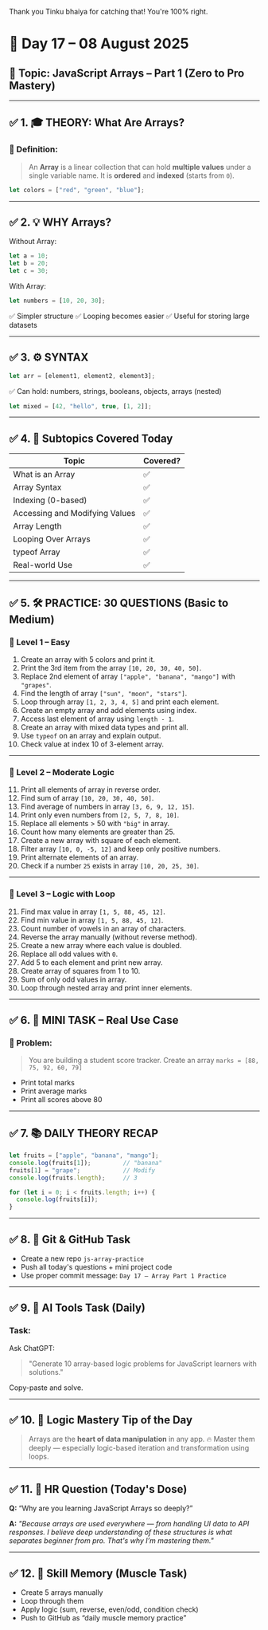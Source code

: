 Thank you Tinku bhaiya for catching that! You're 100% right.

# 🚀 **Day 17 – 08 August 2025**

## 🎯 Topic: **JavaScript Arrays – Part 1 (Zero to Pro Mastery)**

---

## ✅ 1. 🎓 THEORY: What Are Arrays?

### 🔹 Definition:

> An **Array** is a linear collection that can hold **multiple values** under a single variable name. It is **ordered** and **indexed** (starts from `0`).

```js
let colors = ["red", "green", "blue"];
```

---

## ✅ 2. 💡 WHY Arrays?

Without Array:

```js
let a = 10;
let b = 20;
let c = 30;
```

With Array:

```js
let numbers = [10, 20, 30];
```

✅ Simpler structure
✅ Looping becomes easier
✅ Useful for storing large datasets

---

## ✅ 3. ⚙️ SYNTAX

```js
let arr = [element1, element2, element3];
```

✅ Can hold: numbers, strings, booleans, objects, arrays (nested)

```js
let mixed = [42, "hello", true, [1, 2]];
```

---

## ✅ 4. 🧠 Subtopics Covered Today

| Topic                          | Covered? |
| ------------------------------ | -------- |
| What is an Array               | ✅        |
| Array Syntax                   | ✅        |
| Indexing (0-based)             | ✅        |
| Accessing and Modifying Values | ✅        |
| Array Length                   | ✅        |
| Looping Over Arrays            | ✅        |
| typeof Array                   | ✅        |
| Real-world Use                 | ✅        |

---

## ✅ 5. 🛠️ PRACTICE: 30 QUESTIONS (Basic to Medium)

### 🔸 Level 1 – Easy

1. Create an array with 5 colors and print it.
2. Print the 3rd item from the array `[10, 20, 30, 40, 50]`.
3. Replace 2nd element of array `["apple", "banana", "mango"]` with `"grapes"`.
4. Find the length of array `["sun", "moon", "stars"]`.
5. Loop through array `[1, 2, 3, 4, 5]` and print each element.
6. Create an empty array and add elements using index.
7. Access last element of array using `length - 1`.
8. Create an array with mixed data types and print all.
9. Use `typeof` on an array and explain output.
10. Check value at index 10 of 3-element array.

---

### 🔸 Level 2 – Moderate Logic

11. Print all elements of array in reverse order.
12. Find sum of array `[10, 20, 30, 40, 50]`.
13. Find average of numbers in array `[3, 6, 9, 12, 15]`.
14. Print only even numbers from `[2, 5, 7, 8, 10]`.
15. Replace all elements > 50 with `"big"` in array.
16. Count how many elements are greater than 25.
17. Create a new array with square of each element.
18. Filter array `[10, 0, -5, 12]` and keep only positive numbers.
19. Print alternate elements of an array.
20. Check if a number `25` exists in array `[10, 20, 25, 30]`.

---

### 🔸 Level 3 – Logic with Loop

21. Find max value in array `[1, 5, 88, 45, 12]`.
22. Find min value in array `[1, 5, 88, 45, 12]`.
23. Count number of vowels in an array of characters.
24. Reverse the array manually (without reverse method).
25. Create a new array where each value is doubled.
26. Replace all odd values with `0`.
27. Add 5 to each element and print new array.
28. Create array of squares from 1 to 10.
29. Sum of only odd values in array.
30. Loop through nested array and print inner elements.

---

## ✅ 6. 🎯 MINI TASK – Real Use Case

### 🎯 Problem:

> You are building a student score tracker. Create an array `marks = [88, 75, 92, 60, 79]`

* Print total marks
* Print average marks
* Print all scores above 80

---

## ✅ 7. 📚 DAILY THEORY RECAP

```js
let fruits = ["apple", "banana", "mango"];
console.log(fruits[1]);         // "banana"
fruits[1] = "grape";            // Modify
console.log(fruits.length);     // 3

for (let i = 0; i < fruits.length; i++) {
  console.log(fruits[i]);
}
```

---

## ✅ 8. 🔁 Git & GitHub Task

* Create a new repo `js-array-practice`
* Push all today's questions + mini project code
* Use proper commit message: `Day 17 – Array Part 1 Practice`

---

## ✅ 9. 🤖 AI Tools Task (Daily)

### Task:

Ask ChatGPT:

> "Generate 10 array-based logic problems for JavaScript learners with solutions."

Copy-paste and solve.

---

## ✅ 10. 🧠 Logic Mastery Tip of the Day

> Arrays are the **heart of data manipulation** in any app.
> 🔥 Master them deeply — especially logic-based iteration and transformation using loops.

---

## ✅ 11. 📌 HR  Question (Today's Dose)

**Q:** “Why are you learning JavaScript Arrays so deeply?”

**A:**
*"Because arrays are used everywhere — from handling UI data to API responses. I believe deep understanding of these structures is what separates beginner from pro. That's why I’m mastering them."*

---

## ✅ 12. 💪 Skill Memory (Muscle Task)

* Create 5 arrays manually
* Loop through them
* Apply logic (sum, reverse, even/odd, condition check)
* Push to GitHub as “daily muscle memory practice”

